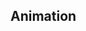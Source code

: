 ## Animation


<!-- <values.animation> -->

<!-- </values.animation> -->

<!-- <variants.animation> -->

<!-- </variants.animation> -->